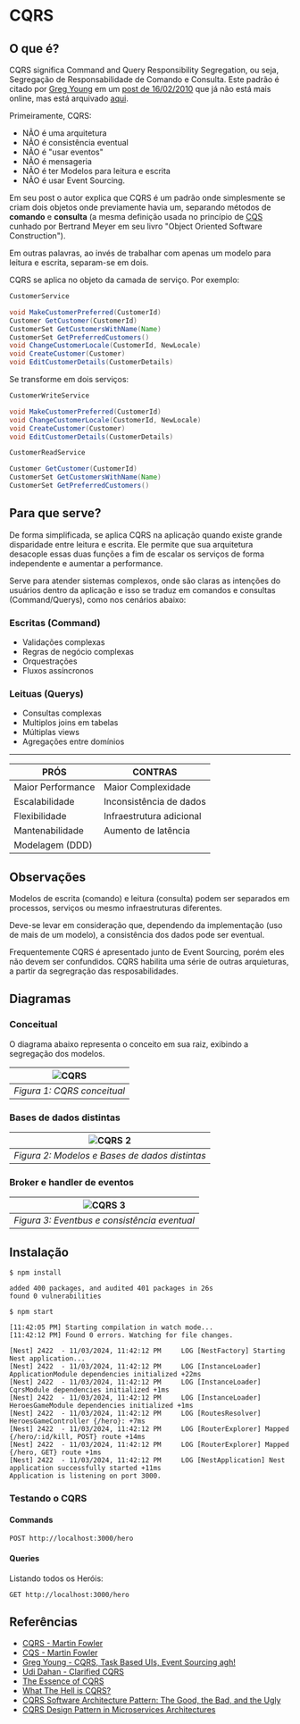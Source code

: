 # CQRS

## O que é?

CQRS significa Command and Query Responsibility Segregation, ou seja, Segregação de Responsabilidade de Comando e Consulta. Este padrão é citado por [Greg Young](https://twitter.com/gregyoung) em um [post de 16/02/2010](http://codebetter.com/gregyoung/2010/02/16/cqrs-task-based-uis-event-sourcing-agh/) que já não está mais online, mas está arquivado [aqui](https://gist.github.com/andrzj/d75968e6899dabb8c1ed5c17bb6b14e9).

Primeiramente, CQRS:

- NÃO é uma arquitetura
- NÃO é consistência eventual
- NÃO é "usar eventos"
- NÃO é mensageria
- NÃO é ter Modelos para leitura e escrita
- NÃO é usar Event Sourcing.

Em seu post o autor explica que CQRS é um padrão onde simplesmente se criam dois objetos onde previamente havia um, separando métodos de **comando** e **consulta** (a mesma definição usada no princípio de [CQS](https://martinfowler.com/bliki/CommandQuerySeparation.html) cunhado por Bertrand Meyer em seu livro "Object Oriented Software Construction").

Em outras palavras, ao invés de trabalhar com apenas um modelo para leitura e escrita, separam-se em dois.

CQRS se aplica no objeto da camada de serviço. Por exemplo:

``` Java
CustomerService

void MakeCustomerPreferred(CustomerId) 
Customer GetCustomer(CustomerId) 
CustomerSet GetCustomersWithName(Name) 
CustomerSet GetPreferredCustomers() 
void ChangeCustomerLocale(CustomerId, NewLocale) 
void CreateCustomer(Customer) 
void EditCustomerDetails(CustomerDetails)
```

Se transforme em dois serviços:

``` Java
CustomerWriteService

void MakeCustomerPreferred(CustomerId) 
void ChangeCustomerLocale(CustomerId, NewLocale) 
void CreateCustomer(Customer) 
void EditCustomerDetails(CustomerDetails)

CustomerReadService

Customer GetCustomer(CustomerId) 
CustomerSet GetCustomersWithName(Name) 
CustomerSet GetPreferredCustomers()
```

## Para que serve?

De forma simplificada, se aplica CQRS na aplicação quando existe grande disparidade entre leitura e escrita. Ele permite que sua arquitetura desacople essas duas funções a fim de escalar os serviços de forma independente e aumentar a performance.

Serve para atender sistemas complexos, onde são claras as intenções do usuários dentro da aplicação e isso se traduz em comandos e consultas (Command/Querys), como nos cenários abaixo:

### Escritas (Command)

- Validações complexas
- Regras de negócio complexas
- Orquestrações
- Fluxos assíncronos

### Leituas (Querys)

- Consultas complexas
- Multiplos joins em tabelas
- Múltiplas views
- Agregações entre domínios

-----

| PRÓS              | CONTRAS                  |
|-------------------|--------------------------|
| Maior Performance | Maior Complexidade       |
| Escalabilidade    | Inconsistência de dados  |
| Flexibilidade     | Infraestrutura adicional |
| Mantenabilidade   | Aumento de latência      |
| Modelagem (DDD)   |                          |

## Observações

Modelos de escrita (comando) e leitura (consulta) podem ser separados em processos, serviços ou mesmo infraestruturas diferentes.

Deve-se levar em consideração que, dependendo da implementação (uso de mais de um modelo), a consistência dos dados pode ser eventual.

Frequentemente CQRS é apresentado junto de Event Sourcing, porém eles não devem ser confundidos. CQRS habilita uma série de outras arquieturas, a partir da segregração das resposabilidades.

## Diagramas

### Conceitual

O diagrama abaixo representa o conceito em sua raiz, exibindo a segregação dos modelos.

| ![CQRS](cqrs.png)           |
| :-------------------------: |
| *Figura 1: CQRS conceitual* |

### Bases de dados distintas

| ![CQRS 2](cqrs2.png)                           |
| :--------------------------------------------: |
| *Figura 2: Modelos e Bases de dados distintas* |

### Broker e handler de eventos

| ![CQRS 3](cqrs3.png)                        |
| :-------------------------------------------: |
| *Figura 3: Eventbus e consistência eventual*  |

## Instalação

``` shell
$ npm install

added 400 packages, and audited 401 packages in 26s
found 0 vulnerabilities
```

``` shell
$ npm start

[11:42:05 PM] Starting compilation in watch mode...
[11:42:12 PM] Found 0 errors. Watching for file changes.

[Nest] 2422  - 11/03/2024, 11:42:12 PM     LOG [NestFactory] Starting Nest application...
[Nest] 2422  - 11/03/2024, 11:42:12 PM     LOG [InstanceLoader] ApplicationModule dependencies initialized +22ms
[Nest] 2422  - 11/03/2024, 11:42:12 PM     LOG [InstanceLoader] CqrsModule dependencies initialized +1ms
[Nest] 2422  - 11/03/2024, 11:42:12 PM     LOG [InstanceLoader] HeroesGameModule dependencies initialized +1ms
[Nest] 2422  - 11/03/2024, 11:42:12 PM     LOG [RoutesResolver] HeroesGameController {/hero}: +7ms
[Nest] 2422  - 11/03/2024, 11:42:12 PM     LOG [RouterExplorer] Mapped {/hero/:id/kill, POST} route +14ms
[Nest] 2422  - 11/03/2024, 11:42:12 PM     LOG [RouterExplorer] Mapped {/hero, GET} route +1ms
[Nest] 2422  - 11/03/2024, 11:42:12 PM     LOG [NestApplication] Nest application successfully started +11ms
Application is listening on port 3000.
```

### Testando o CQRS

#### Commands

``` HTTP
POST http://localhost:3000/hero
```

#### Queries

Listando todos os Heróis:

``` HTTP
GET http://localhost:3000/hero
```

## Referências

- [CQRS - Martin Fowler](https://martinfowler.com/bliki/CQRS.html)
- [CQS - Martin Fowler](https://martinfowler.com/bliki/CommandQuerySeparation.html)
- [Greg Young - CQRS, Task Based UIs, Event Sourcing agh!](https://gist.github.com/andrzj/d75968e6899dabb8c1ed5c17bb6b14e9)
- [Udi Dahan - Clarified CQRS](https://udidahan.com/2009/12/09/clarified-cqrs/)
- [The Essence of CQRS](https://medium.com/docplanner-tech/the-essence-of-cqrs-90bdc7ee0980)
- [What The Hell is CQRS?](https://medium.com/@burakatestepe/what-the-hell-is-cqrs-882aff2dfc38)
- [CQRS Software Architecture Pattern: The Good, the Bad, and the Ugly](https://medium.com/@emer.kurbegovic/cqrs-software-architecture-pattern-the-good-the-bad-and-the-ugly-efe48e8dcd14)
- [CQRS Design Pattern in Microservices Architectures](https://medium.com/design-microservices-architecture-with-patterns/cqrs-design-pattern-in-microservices-architectures-5d41e359768c)

